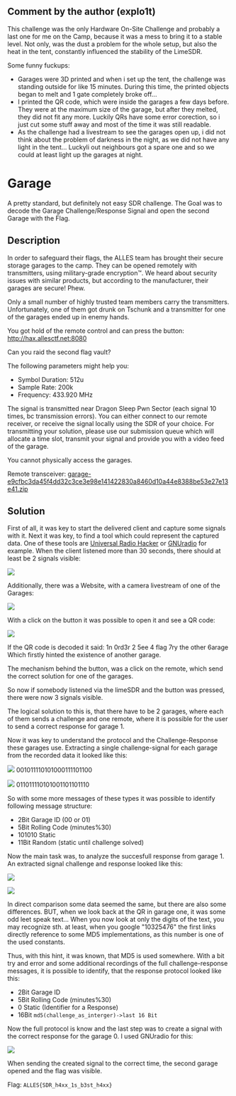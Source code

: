 ## Comment by the author (explo1t)
This challenge was the only Hardware On-Site Challenge and probably a last one for me on the Camp, because it was a mess to bring it to a stable level. Not only, was the dust a problem for the whole setup, but also the heat in the tent, constantly influenced the stability of the LimeSDR.

Some funny fuckups:
* Garages were 3D printed and when i set up the tent, the challenge was standing outside for like 15 minutes. During this time, the printed objects began to melt and 1 gate completely broke off...
* I printed the QR code, which were inside the garages a few days before. They were at the maximum size of the garage, but after they melted, they did not fit any more. Luckily QRs have some error corection, so i just cut some stuff away and most of the time it was still readable.
* As the challenge had a livestream to see the garages open up, i did not think about the problem of darkness in the night, as we did not have any light in the tent... Luckyli out neighbours got a spare one and so we could at least light up the garages at night.

# Garage
A pretty standard, but definitely not easy SDR challenge. The Goal was to decode the Garage Challenge/Response Signal and open the second Garage with the Flag.

## Description
In order to safeguard their flags, the ALLES team has brought their secure
storage garages to the camp. They can be opened remotely with transmitters,
using military-grade encryption™. We heard about security issues with similar
products, but according to the manufacturer, their garages are secure! Phew.

Only a small number of highly trusted team members carry the transmitters.
Unfortunately, one of them got drunk on Tschunk and a transmitter for
one of the garages ended up in enemy hands.

You got hold of the remote control and can press the button:
http://hax.allesctf.net:8080

Can you raid the second flag vault?

The following parameters might help you:

- Symbol Duration: 512u
- Sample Rate: 200k
- Frequency: 433.920 MHz

The signal is transmitted near Dragon Sleep Pwn Sector (each signal 10 times, bc transmission errors). You can either
connect to our remote receiver, or receive the signal locally using
the SDR of your choice. For transmitting your solution, please use our
submission queue which will allocate a time slot, transmit your signal
and provide you with a video feed of the garage.

You cannot physically access the garages.

Remote transceiver: [garage-e9cfbc3da45f4dd32c3ce3e98e141422830a8460d10a44e8388be53e27e13e41.zip](https://github.com/gcm-explo1t/Writeups/raw/master/2019/Camp2019/garage/challenge/garage-e9cfbc3da45f4dd32c3ce3e98e141422830a8460d10a44e8388be53e27e13e41.zip)

## Solution
First of all, it was key to start the delivered client and capture some signals with it. Next it was key, to find a tool which could represent the captured data. One of these tools are [Universal Radio Hacker](https://github.com/jopohl/urh) or [GNUradio](https://www.gnuradio.org/) for example. When the client listened more than 30 seconds, there should at least be 2 signals visible:

![](signals_challs.png)

Additionally, there was a Website, with a camera livestream of one of the Garages:

![](garage1_close.png)

With a click on the button it was possible to open it and see a QR code:

![](garage1.png)

If the QR code is decoded it said: 1n 0rd3r 2 5ee 4 flag 7ry the other 6arage
Which firstly hinted the existence of another garage.

The mechanism behind the button, was a click on the remote, which send the correct solution for one of the garages.

So now if somebody listened via the limeSDR and the button was pressed, there were now 3 signals visible.

The logical solution to this is, that there have to be 2 garages, where each of them sends a challenge and one remote, where it is possible for the user to send a correct response for garage 1.

Now it was key to understand the protocol and the Challenge-Response these garages use. Extracting a single challenge-signal for each garage from the recorded data it looked like this:

![](chall0.png)
001011110101000111101100

![](chall1.png)
011011110101001101101110


So with some more messages of these types it was possible to identify following message structure:

- 2Bit Garage ID (00 or 01)
- 5Bit Rolling Code (minutes%30)
- 101010 Static
- 11Bit Random (static until challenge solved)

Now the main task was, to analyze the succesfull response from garage 1. An extracted signal challenge and response looked like this:

![](chall.png)

![](resp.png)

In direct comparison some data seemed the same, but there are also some differences. BUT, when we look back at the QR in garage one, it was some odd leet speak text...
When you now look at only the digits of the text, you may recognize sth. at least, when you google "10325476" the first links directly reference to some MD5 implementations, as this number is one of the used constants.

Thus, with this hint, it was known, that MD5 is used somewhere. With a bit try and error and some additional recordings of the full challenge-response messages, it is possible to identify, that the response protocol looked like this:

- 2Bit Garage ID
- 5Bit Rolling Code (minutes%30)
- 0    Static (Identifier for a Response)
- 16Bit `md5(challenge_as_interger)->last 16 Bit`

Now the full protocol is know and the last step was to create a signal with the correct response for the garage 0. I used GNUradio for this:

![](gnuradio.png)

When sending the created signal to the correct time, the second garage opened and the flag was visible.

Flag: `ALLES{SDR_h4xx_1s_b3st_h4xx}`
